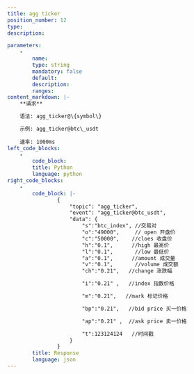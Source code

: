 ```yaml
---
title: agg ticker
position_number: 12
type:
description: 

parameters:
    -
        name:
        type: string
        mandatory: false
        default:
        description:
        ranges:
content_markdown: |-
    **请求**

    语法: agg_ticker@\{symbol\}

    示例: agg_ticker@btc\_usdt
    
    速率: 1000ms
left_code_blocks:
    -
        code_block:
        title: Python
        language: python
right_code_blocks:
    -
        code_block: |-
                {
                    "topic": "agg_ticker", 
                    "event": "agg_ticker@btc_usdt", 
                    "data": {
                        "s":"btc_index", //交易对
                        "o":"49000",     // open 开盘价
                        "c":"50000",    //cloes 收盘价
                        "h":"0.1",      //high 最高价
                        "l":"0.1",       //low 最低价
                        "a":"0.1",      //amount 成交量
                        "v":"0.1",       //volume 成交额
                        "ch":"0.21",   //change 涨跌幅

                        "i":"0.21" ,   //index 指数价格

                        "m":"0.21",   //mark 标记价格

                        "bp":"0.21",   //bid price 买一价格

                        "ap":"0.21" ,  //ask price 卖一价格

                        "t":123124124   //时间戳
                    }
                }
        title: Response
        language: json
---
```


